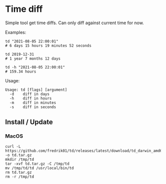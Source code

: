 # Time diff

Simple tool get time diffs. Can only diff against current time for now.

Examples:

```shell
td "2021-08-05 22:00:01"
# 6 days 15 hours 19 minutes 52 seconds

td 2019-12-31
# 1 year 7 months 12 days

td -h "2021-08-05 22:00:01"
# 159.34 hours
```

Usage:

```
Usage: td [flags] [argument]
  -d	diff in days
  -h	diff in hours
  -m	diff in minutes
  -s	diff in seconds
```

## Install / Update

### MacOS

	curl -L https://github.com/fredrik01/td/releases/latest/download/td_darwin_amd64.tar.gz -o td.tar.gz
	mkdir /tmp/td
	tar -xvf td.tar.gz -C /tmp/td
	mv /tmp/td/td /usr/local/bin/td
	rm td.tar.gz
	rm -r /tmp/td
